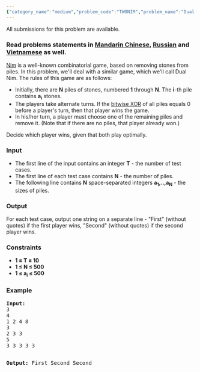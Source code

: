```yaml
---
{"category_name":"medium","problem_code":"TWONIM","problem_name":"Dual Nim","languages_supported":{"0":"ADA","1":"ASM","2":"BASH","3":"BF","4":"C","5":"C99 strict","6":"CAML","7":"CLOJ","8":"CLPS","9":"CPP 4.3.2","10":"CPP 4.9.2","11":"CPP14","12":"CS2","13":"D","14":"ERL","15":"FORT","16":"FS","17":"GO","18":"HASK","19":"ICK","20":"ICON","21":"JAVA","22":"JS","23":"LISP clisp","24":"LISP sbcl","25":"LUA","26":"NEM","27":"NICE","28":"NODEJS","29":"PAS fpc","30":"PAS gpc","31":"PERL","32":"PERL6","33":"PHP","34":"PIKE","35":"PRLG","36":"PYPY","37":"PYTH","38":"PYTH 3.4","39":"RUBY","40":"SCALA","41":"SCM chicken","42":"SCM guile","43":"SCM qobi","44":"ST","45":"TCL","46":"TEXT","47":"WSPC"},"max_timelimit":2,"source_sizelimit":50000,"problem_author":"xellos0","problem_tester":"antoniuk1","date_added":"27-01-2016","tags":{"0":"cook68","1":"easy","2":"game","3":"nim","4":"parity","5":"xellos0"},"editorial_url":"http://discuss.codechef.com/problems/TWONIM","time":{"view_start_date":1458498600,"submit_start_date":1458498600,"visible_start_date":1458498600,"end_date":1735669800},"layout":"problem"}
---
```

<span class="solution-visible-txt">All submissions for this problem are available.</span><h3> Read problems statements in <a target="_blank" href="http://www.codechef.com/download/translated/COOK68/mandarin/TWONIM.pdf">Mandarin Chinese</a>, <a target="_blank" href="http://www.codechef.com/download/translated/COOK68/russian/TWONIM.pdf">Russian</a> and <a target="_blank" href="http://www.codechef.com/download/translated/COOK68/vietnamese/TWONIM.pdf">Vietnamese</a> as well.</h3>
<p><a href="https://en.wikipedia.org/wiki/Nim">Nim</a> is a well-known combinatorial game, based on removing stones from piles. In this problem, we'll deal with a similar game, which we'll call Dual Nim. The rules of this game are as follows:</p>
<ul>
<li>Initially, there are <b>N</b> piles of stones, numbered <b>1</b> through <b>N</b>. The <b>i</b>-th pile contains <b>a<sub>i</sub></b> stones.</li>
<li>The players take alternate turns. If the <a href="https://en.wikipedia.org/wiki/Bitwise_operation#XOR">bitwise XOR</a> of all piles equals 0 before a player's turn, then that player wins the game.</li>
<li>In his/her turn, a player must choose one of the remaining piles and remove it. (Note that if there are no piles, that player already won.)</li>
</ul>

<p>Decide which player wins, given that both play optimally.</p>
<h3>Input</h3>
<ul>
<li>The first line of the input contains an integer <b>T</b> - the number of test cases.</li>
<li>The first line of each test case contains <b>N</b> - the number of piles.</li>
<li>The following line contains <b>N</b> space-separated integers <b>a<sub>1</sub>,..,a<sub>N</sub></b> - the sizes of piles.</li>
</ul>
<h3>Output</h3>
<p>For each test case, output one string on a separate line - "First" (without quotes) if the first player wins, "Second" (without quotes) if the second player wins.</p>
<h3>Constraints</h3>
<ul>
<li><b>1 ≤ T ≤ 10</b></li>
<li><b>1 ≤ N ≤ 500</b></li>
<li><b>1 ≤ a<sub>i</sub> ≤ 500</b></li>
</ul>
<h3>Example</h3>
<pre><b>Input:</b>
3
4
1 2 4 8
3
2 3 3
5
3 3 3 3 3

<b>Output:</b>
First
Second
Second
</pre>